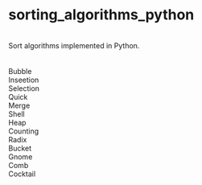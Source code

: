 <h1>sorting_algorithms_python</h1>
<br>
Sort algorithms implemented in Python.
<br><br><br>
Bubble<br>
Inseetion<br>
Selection<br>
Quick<br>
Merge<br>
Shell<br>
Heap<br>
Counting<br>
Radix<br>
Bucket<br>
Gnome<br>
Comb<br>
Cocktail<br>
